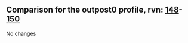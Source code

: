 ## Comparison for the outpost0 profile, rvn: [148](https://github.com/PRO100KatYT/FortniteProfileRevisions/tree/main/profiles/outpost0/148%20outpost0.json)-[150](https://github.com/PRO100KatYT/FortniteProfileRevisions/tree/main/profiles/outpost0/150%20outpost0.json)

No changes
